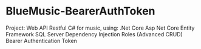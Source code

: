 # BlueMusic-BearerAuthToken

 Project: Web API Restful C# for music, using:
 .Net Core
 Asp Net Core Entity Framework
 SQL Server
 Dependency Injection
 Roles (Advanced CRUD)
 Bearer Authentication Token
